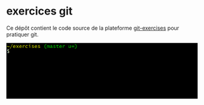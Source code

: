 # exercices git



Ce dépôt contient le code source de la plateforme [git-exercises](https://gitexercises.fracz.com/) pour pratiquer git.



![git-exercises](frontend/public/images/intro.gif)
